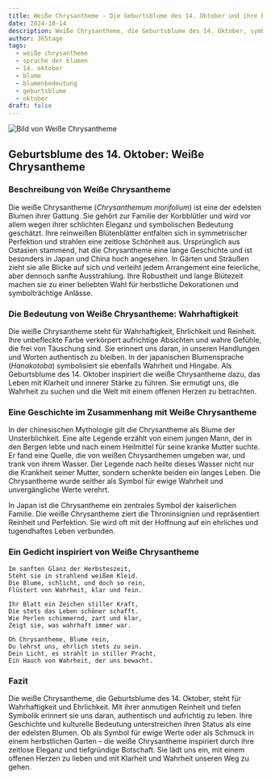 ```yaml
---
title: Weiße Chrysantheme - Die Geburtsblume des 14. Oktober und ihre Bedeutung
date: 2024-10-14
description: Weiße Chrysantheme, die Geburtsblume des 14. Oktober, symbolisiert Wahrhaftigkeit. Erfahre mehr über ihre Geschichte, Bedeutung und Symbolik in der Sprache der Blumen.
author: 365tage
tags:
  - weiße chrysantheme
  - sprache der blumen
  - 14. oktober
  - blume
  - blumenbedeutung
  - geburtsblume
  - oktober
draft: false
---
```


![Bild von Weiße Chrysantheme](https://cdn.pixabay.com/photo/2022/08/17/15/21/flower-7392770_640.jpg#center)


## Geburtsblume des 14. Oktober: Weiße Chrysantheme

### Beschreibung von Weiße Chrysantheme

Die weiße Chrysantheme (_Chrysanthemum morifolium_) ist eine der edelsten Blumen ihrer Gattung. Sie gehört zur Familie der Korbblütler und wird vor allem wegen ihrer schlichten Eleganz und symbolischen Bedeutung geschätzt. Ihre reinweißen Blütenblätter entfalten sich in symmetrischer Perfektion und strahlen eine zeitlose Schönheit aus. Ursprünglich aus Ostasien stammend, hat die Chrysantheme eine lange Geschichte und ist besonders in Japan und China hoch angesehen. In Gärten und Sträußen zieht sie alle Blicke auf sich und verleiht jedem Arrangement eine feierliche, aber dennoch sanfte Ausstrahlung. Ihre Robustheit und lange Blütezeit machen sie zu einer beliebten Wahl für herbstliche Dekorationen und symbolträchtige Anlässe.

### Die Bedeutung von Weiße Chrysantheme: Wahrhaftigkeit

Die weiße Chrysantheme steht für Wahrhaftigkeit, Ehrlichkeit und Reinheit. Ihre unbefleckte Farbe verkörpert aufrichtige Absichten und wahre Gefühle, die frei von Täuschung sind. Sie erinnert uns daran, in unseren Handlungen und Worten authentisch zu bleiben. In der japanischen Blumensprache (_Hanakotoba_) symbolisiert sie ebenfalls Wahrheit und Hingabe. Als Geburtsblume des 14. Oktober inspiriert die weiße Chrysantheme dazu, das Leben mit Klarheit und innerer Stärke zu führen. Sie ermutigt uns, die Wahrheit zu suchen und die Welt mit einem offenen Herzen zu betrachten.

### Eine Geschichte im Zusammenhang mit Weiße Chrysantheme

In der chinesischen Mythologie gilt die Chrysantheme als Blume der Unsterblichkeit. Eine alte Legende erzählt von einem jungen Mann, der in den Bergen lebte und nach einem Heilmittel für seine kranke Mutter suchte. Er fand eine Quelle, die von weißen Chrysanthemen umgeben war, und trank von ihrem Wasser. Der Legende nach heilte dieses Wasser nicht nur die Krankheit seiner Mutter, sondern schenkte beiden ein langes Leben. Die Chrysantheme wurde seither als Symbol für ewige Wahrheit und unvergängliche Werte verehrt.

In Japan ist die Chrysantheme ein zentrales Symbol der kaiserlichen Familie. Die weiße Chrysantheme ziert die Throninsignien und repräsentiert Reinheit und Perfektion. Sie wird oft mit der Hoffnung auf ein ehrliches und tugendhaftes Leben verbunden.

### Ein Gedicht inspiriert von Weiße Chrysantheme

```
Im sanften Glanz der Herbsteszeit,  
Steht sie in strahlend weißem Kleid.  
Die Blume, schlicht, und doch so rein,  
Flüstert von Wahrheit, klar und fein.  

Ihr Blatt ein Zeichen stiller Kraft,  
Die stets das Leben schöner schafft.  
Wie Perlen schimmernd, zart und klar,  
Zeigt sie, was wahrhaft immer war.  

Oh Chrysantheme, Blume rein,  
Du lehrst uns, ehrlich stets zu sein.  
Dein Licht, es strahlt in stiller Pracht,  
Ein Hauch von Wahrheit, der uns bewacht.  
```

### Fazit

Die weiße Chrysantheme, die Geburtsblume des 14. Oktober, steht für Wahrhaftigkeit und Ehrlichkeit. Mit ihrer anmutigen Reinheit und tiefen Symbolik erinnert sie uns daran, authentisch und aufrichtig zu leben. Ihre Geschichte und kulturelle Bedeutung unterstreichen ihren Status als eine der edelsten Blumen. Ob als Symbol für ewige Werte oder als Schmuck in einem herbstlichen Garten – die weiße Chrysantheme inspiriert durch ihre zeitlose Eleganz und tiefgründige Botschaft. Sie lädt uns ein, mit einem offenen Herzen zu lieben und mit Klarheit und Wahrheit unseren Weg zu gehen.